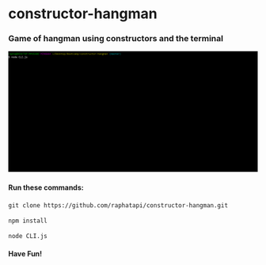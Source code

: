 # constructor-hangman

### Game of hangman using constructors and the terminal

![Cunstructor](giphy.gif)

#### Run these commands:
`git clone https://github.com/raphatapi/constructor-hangman.git`

`npm install`

`node CLI.js`

#### Have Fun!
